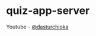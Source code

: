 # quiz-app-server

Youtube - [@dasturchioka](https://www.youtube.com/channel/UC0gFVZdSnt4gAGsSQE_nlHw)
